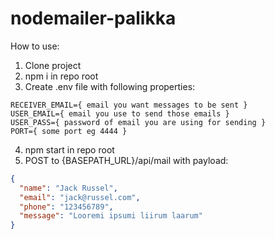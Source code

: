 # nodemailer-palikka

How to use:
1. Clone project
2. npm i in repo root
3. Create .env file with following properties:
```
RECEIVER_EMAIL={ email you want messages to be sent }
USER_EMAIL={ email you use to send those emails }
USER_PASS={ password of email you are using for sending }
PORT={ some port eg 4444 }
```
4. npm start in repo root
5. POST to {BASEPATH_URL}/api/mail with payload:
```json
{
  "name": "Jack Russel",
  "email": "jack@russel.com",
  "phone": "123456789",
  "message": "Looremi ipsumi liirum laarum"
}
```
